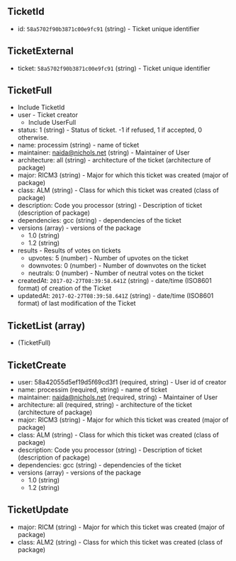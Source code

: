 ## TicketId
+ id: `58a5702f90b3871c00e9fc91` (string) - Ticket unique identifier


## TicketExternal
+ ticket: `58a5702f90b3871c00e9fc91` (string) - Ticket unique identifier


## TicketFull
+ Include TicketId
+ user - Ticket creator
    + Include UserFull
+ status: 1 (string) - Status of ticket. -1 if refused, 1 if accepted, 0 otherwise.
+ name: processim (string) - name of ticket
+ maintainer: naida@nichols.net (string) - Maintainer of User
+ architecture: all (string) - architecture of the ticket (architecture of package)
+ major: RICM3 (string) - Major for which this ticket was created (major of package)
+ class: ALM (string) - Class for which this ticket was created (class of package)
+ description: Code you processor (string) - Description of ticket (description of package)
+ dependencies: gcc (string) - dependencies of the ticket
+ versions (array) - versions of the package
    + 1.0 (string)
    + 1.2 (string)
+ results - Results of votes on tickets
  + upvotes: 5 (number) - Number of upvotes on the ticket
  + downvotes: 0 (number) - Number of downvotes on the ticket
  + neutrals: 0 (number) - Number of neutral votes on the ticket
+ createdAt: `2017-02-27T08:39:58.641Z` (string) - date/time (ISO8601 format) of creation of the Ticket
+ updatedAt: `2017-02-27T08:39:58.641Z` (string) - date/time (ISO8601 format) of last modification of the Ticket


## TicketList (array)
+ (TicketFull)


## TicketCreate
+ user: 58a42055d5ef19d5f69cd3f1 (required, string) - User id of creator
+ name: processim (required, string) - name of ticket
+ maintainer: naida@nichols.net (required, string) - Maintainer of User
+ architecture: all (required, string) - architecture of the ticket (architecture of package)
+ major: RICM3 (string) - Major for which this ticket was created (major of package)
+ class: ALM (string) - Class for which this ticket was created (class of package)
+ description: Code you processor (string) - Description of ticket (description of package)
+ dependencies: gcc (string) - dependencies of the ticket
+ versions (array) - versions of the package
    + 1.0 (string)
    + 1.2 (string)

## TicketUpdate
+ major: RICM (string) - Major for which this ticket was created (major of package)
+ class: ALM2 (string) - Class for which this ticket was created (class of package)

